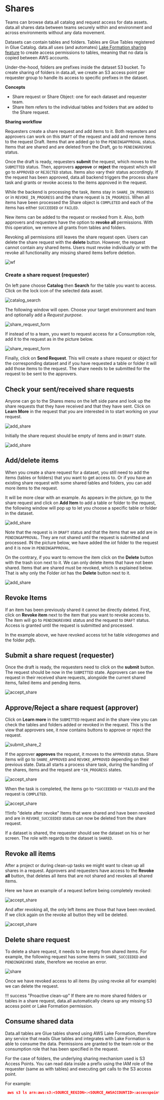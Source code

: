 # **Shares**
Teams can browse data.all catalog and request access for data assets.
data.all shares data between teams securely within and environment and across environments without any data movement.


Datasets can contain tables and folders. Tables are Glue Tables registered in Glue Catalog.
data.all uses (and automates)
<a href="https://docs.aws.amazon.com/lake-formation/latest/dg/sharing-catalog-resources.html" target="_blank">Lake Formation sharing feature</a>
to create access permissions to tables, meaning that no data is copied between  AWS accounts.

Under-the-hood, folders are prefixes inside the dataset S3 bucket. To create sharing of folders in data.all,
we create an S3 access point per requester group to handle its access to specific prefixes in the dataset.

**Concepts**

- Share request or Share Object: one for each dataset and requester team.
- Share Item refers to the individual tables and folders that are added to the Share request.

**Sharing workflow**

Requesters create a share request and add items to it. Both requesters and approvers can work on this `DRAFT` of
the request and add and remove items to the request Draft. Items that are added go to the `PENDINGAPPROVAL` status. 
Items that are shared and are deleted from the Draft, go to `PENDINGREVOKE` status.

Once the draft is ready, requesters **submit** the request, which moves to the `SUBMITTED` status. 
Then, approvers **approve** or **reject** the request which will go to `APPROVED` or `REJECTED` status. Items also vary their status accordingly.
If the request has been approved, data.all backend triggers the process share task and grants or revoke access to the items approved in the request.

While the backend is processing the task, items stay in `SHARE_IN_PROGRESS` or in `REVOKE_IN_PROGRESS` and the share request is `IN_PROGRESS`.
When all items have been processed the Share object is `COMPLETED` and each of the items has either `SUCCEEDED` or `FAILED`.

New items can be added to the request or revoked from it. Also, both approvers and requesters have the option to **revoke all** 
permissions. With this operation, we remove all grants from tables and folders.

Revoking all permissions still leaves the share request open. Users can delete the share request with the **delete** button.
However, the request cannot contain any shared items. Users must revoke individually or with the revoke all functionality any missing shared items before deletion.


![wf](pictures/shares/shares_sm.png#zoom#shadow)


### **Create a share request (requester)**

On left pane choose **Catalog** then **Search** for the table you want to access. Click on the lock icon of the selected
data asset.

![catalog_search](pictures/shares/shares_1.png#zoom#shadow)

The following window will open. Choose your target environment and team and optionally add a *Request purpose*.

![share_request_form](pictures/shares/share_2_1.png#zoom#shadow)

If instead of to a team, you want to request access for a Consumption role, add it to the request as in the picture below.

![share_request_form](pictures/shares/share_2_2.png#zoom#shadow)

Finally, click on **Send Request**. This will create a share request or object for the corresponding dataset
and if you have requested a table or folder
it will add those items to the request. The share needs to be submitted for the request to be sent to the approvers.

## **Check your sent/received share requests**
Anyone can go to the Shares menu on the left side pane and look up the share requests that they have received
and that they have sent. Click on **Learn More**
in the request that you are interested in to start working on your request.

![add_share](pictures/shares/shares_initial_outbox.png#zoom#shadow)


Initially the share request should be empty of items and in `DRAFT` state.

![add_share](pictures/shares/shares_initial.png#zoom#shadow)

## **Add/delete items**
When you create a share request for a dataset, you still need to add the items (tables or folders) that you want to
get access to. Or if you have an existing share request with some shared tables and folders, you can add more items
to the request.

It will be more clear with an example. As appears in the picture, go to the share request and click on **Add Item**
to add a table or folder to the request, the following window will pop up to let you choose a specific table
or folder in the dataset.

![add_share](pictures/shares/shares_add_window.png#zoom#shadow)

Note that the request is in `DRAFT` status and that
the items that we add are in `PENDINGAPPROVAL`. They are not shared until the request is submitted and processed.
IN the picture below, we have added the *iot* folder to the request and it is now in `PENDINGAPPROVAL`.

On the contrary, if you want to remove the item click on the **Delete** button with 
the trash icon next to it. We can only delete items that have not been shared. Items that are shared must be revoked,
which is explained below. That is why only the Folder *iot* has the **Delete** button next to it.

![add_share](pictures/shares/shares_added.png#zoom#shadow)


## **Revoke Items**
If an item has been previously shared it cannot be directly deleted. First, click on
**Revoke item** next to the item that you want to revoke access to. The item 
will go to `PENDINGREVOKE` status and the request to `DRAFT` status. Access is granted until the request is submitted and processed.

In the example above, we have revoked access tot he table *videogames* and the folder *pdfs*.

## **Submit a share request (requester)**

Once the draft is ready, the requesters need to click on the **submit** button. The request should be now in the `SUBMITTED` state. 
Approvers can see the request in their received share requests, alongside the current shared items, failed items and pending items.

![accept_share](pictures/shares/shares_submitted_inbox.png#zoom#shadow)

## **Approve/Reject a share request (approver)**

Click on **Learn more** in the `SUBMITTED` request and in the share view you can check the tables and folders added or revoked in the request.
This is the view that approvers see, it now contains buttons to approve or reject the request.

![submit_share_2](pictures/shares/shares_submitted.png#zoom#shadow)

If the approver **approves** the request, it moves to the `APPROVED` status. Share items will go to `SHARE_APPROVED` and `REVOKE_APPROVED`
depending on their previous state. Data.all starts a process share task, during the handling of the shares, items and the request
are `*IN_PROGRESS` states. 

![accept_share](pictures/shares/shares_approved.png#zoom#shadow)

When the task is completed, the items go to `*SUCCEEDED` or `*FAILED` and the request is `COMPLETED`.

![accept_share](pictures/shares/shares_completed.png#zoom#shadow)

!!!info "delete after revoke"
    Items that were shared and have been revoked and are in `REVOKE_SUCCEEDED` status
    can now be deleted from the share request.

If a dataset is shared, the requester should see the dataset on his or her screen. The role with
regards to the dataset is `SHARED`.


## **Revoke all items**
After a project or during clean-up tasks we might want to clean up all shares in a request.
Approvers and requesters have access to the **Revoke all** button, that deletes all itens
that are not shared and revokes all shared items. 


Here we have an example of a request before being completely revoked:

![accept_share](pictures/shares/shares_5.png#zoom#shadow)

And after revoking all, the only left items are those that have been revoked. 
If we click again on the revoke all button they will be deleted.

![accept_share](pictures/shares/shares_5.png#zoom#shadow)

## **Delete share request**
To delete a share request, it needs to be empty from shared items.
For example, the following request has some items in `SHARE_SUCCEEDED` and `PENDINGREVOKE` state, therefore
we receive an error.

![share](pictures/shares/shares_delete_unauth.png#zoom#shadow)


Once we have revoked access to all items (by using revoke all for example) we can delete the request.

!!! success "Proactive clean-up"
    If there are no more shared folders or tables in a share request, data.all automatically cleans up any 
    missing S3 access point or Lake Formation permission.

## **Consume shared data**
Data.all tables are Glue tables shared using AWS Lake Formation, therefore any service that reads Glue tables and integrates
with Lake Formation is able to consume the data. Permissions are granted to the team role or the consumption role that 
has been specified in the request.

For the case of folders, the underlying sharing mechanism used is S3 Access Points. You can read data inside a prefix using 
the IAM role of the requester (same as with tables) and executing get calls to the S3 access point.

For example:
```json
 aws s3 ls arn:aws:s3:<SOURCE_REGION>:<SOURCE_AWSACCOUNTID>:accesspoint/<DATASETURI>-<REQUESTER-TEAM>/folder2/
```

[//]: # (### **Use data subscriptions**)

[//]: # (data.all helps data owners publish notification updates to all their data consumers.)

[//]: # (It also helps data consumers react to new data shared by the owners.)

[//]: # ()
[//]: # (#### Step 1: Enable subscriptions on the environment)

[//]: # ()
[//]: # (Check the <a href="environments.html">environment</a> documentation for the steps to enable subscriptions.)

[//]: # ()
[//]: # (!!!abstract "AWS SNS Topics")

[//]: # (    When subscriptions are enabled, **as a data producer you can publish a message** to the producers SNS topic.)

[//]: # (    You can also **subscribe to data consumers SNS topic** to be aware of the latest data updates from the producers.)

[//]: # ()
[//]: # (#### Step 2: Publish notification update)

[//]: # (**IMPORTANT**)

[//]: # ()
[//]: # (This feature is disabled at the moment)

